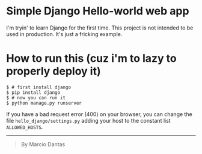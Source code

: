 # Simple Django Hello-world web app

I'm tryin' to learn Django for the first time. This project is not intended to be used in production. It's just a fricking example.

# How to run this (cuz i'm to lazy to properly deploy it)
```console
$ # first install django
$ pip install django
$ # now you can run it
$ python manage.py runserver
```

If you have a bad request error (400) on your browser, you can change the file `hello_django/settings.py` adding your host to the constant list `ALLOWED_HOSTS`.

---

> By Marcio Dantas